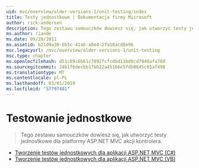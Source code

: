 ```yaml
---
uid: mvc/overview/older-versions-1/unit-testing/index
title: Testy jednostkowe | Dokumentacja firmy Microsoft
author: rick-anderson
description: Tego zestawu samouczków dowiesz się, jak utworzyć testy jednostkowe dla platformy ASP.NET MVC akcji kontrolera.
ms.author: riande
ms.date: 09/28/2011
ms.assetid: b21d9a30-6b5c-41ab-a8e4-2fa18acd8e9b
msc.legacyurl: /mvc/overview/older-versions-1/unit-testing
msc.type: chapter
ms.openlocfilehash: d51c89c6b61c7092fcfcdbd11bd0cd7940afa70d
ms.sourcegitcommit: 24b1f6decbb17bb22a45166e5fdb0845c65af498
ms.translationtype: MT
ms.contentlocale: pl-PL
ms.lasthandoff: 03/01/2019
ms.locfileid: "57797481"
---
```

<a name="unit-testing"></a>Testowanie jednostkowe
====================
> Tego zestawu samouczków dowiesz się, jak utworzyć testy jednostkowe dla platformy ASP.NET MVC akcji kontrolera.


- [Tworzenie testów jednostkowych dla aplikacji ASP.NET MVC (C#)](creating-unit-tests-for-asp-net-mvc-applications-cs.md)
- [Tworzenie testów jednostkowych dla aplikacji ASP.NET MVC (VB)](creating-unit-tests-for-asp-net-mvc-applications-vb.md)

